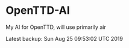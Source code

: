 # OpenTTD-AI
My AI for OpenTTD, will use primarily air

Latest backup: Sun Aug 25 09:53:02 UTC 2019
